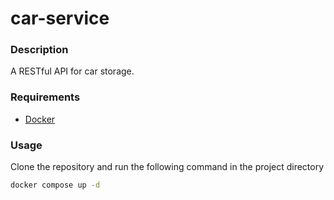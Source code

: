 # car-service

### Description

A RESTful API for car storage.

### Requirements

* [Docker](https://docs.docker.com/get-started/get-docker/)

### Usage

Clone the repository and run the following command in the project directory
```sh
docker compose up -d
```
